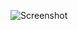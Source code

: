 ![Screenshot](https://raw.githubusercontent.com/Cryakl/Ultimate-RAT-Collection/refs/heads/main/CyberGate/CyberGate%20v1.01.12/Screenshot.png)
